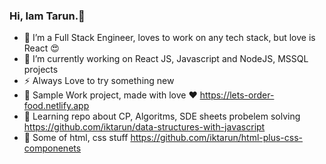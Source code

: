 ### Hi, Iam Tarun.👋

<!--
**iktarun/iktarun** is a ✨ _special_ ✨ repository because its `README.md` (this file) appears on your GitHub profile.
- 🤔 I’m looking for help with ...
- 💬 Ask me about ...
- 📫 How to reach me: ...
- 😄 Pronouns: ...
- ⚡ Fun fact: ...
- 👯 I’m looking to collaborate on ...

Here are some ideas to get you started: -->

- 🔭 I’m a Full Stack Engineer, loves to work on any tech stack, but love is React :heart_eyes:
- 🌱 I’m currently working on React JS, Javascript and NodeJS, MSSQL projects
- ⚡ Always Love to try something new
- :rabbit: Sample Work project, made with love :heart: https://lets-order-food.netlify.app
- :wolf: Learning repo about CP, Algoritms, SDE sheets probelem solving https://github.com/iktarun/data-structures-with-javascript
- :panda_face: Some of html, css stuff https://github.com/iktarun/html-plus-css-componenets
